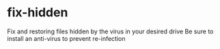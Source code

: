 # fix-hidden
Fix and restoring files hidden by the virus in your desired drive Be sure to install an anti-virus to prevent re-infection
